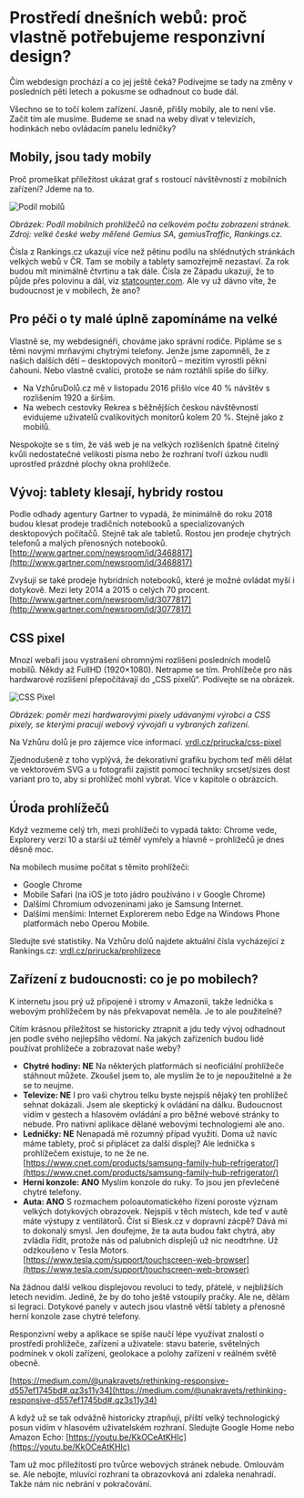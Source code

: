 # Prostředí dnešních webů: proč vlastně potřebujeme responzivní design?

Čím webdesign prochází a co jej ještě čeká? Podívejme se tady na změny v posledních pěti letech a pokusme se odhadnout co bude dál. 

Všechno se to točí kolem zařízení. Jasně, přišly mobily, ale to není vše. Začít tím ale musíme. Budeme se snad na weby dívat v televizích, hodinkách nebo ovládacím panelu ledničky?

## Mobily, jsou tady mobily

Proč promeškat příležitost ukázat graf s rostoucí návštěvností z mobilních zařízení? Jdeme na to.

![Podíl mobilů](dist/images/vdwd/original/statistika-mobily.png)

*Obrázek: Podíl mobilních prohlížečů na celkovém počtu zobrazení stránek. Zdroj: velké české weby měřené Gemius SA, gemiusTraffic,  Rankings.cz.*

Čísla z Rankings.cz ukazují více než pětinu podílu na shlédnutých stránkách velkých webů v ČR. Tam se mobily a tablety samozřejmě nezastaví. Za rok budou mít minimálně čtvrtinu a tak dále. Čísla ze Západu ukazují, že to půjde přes polovinu a dál, viz [statcounter.com](http://gs.statcounter.com/). Ale vy už dávno víte, že budoucnost je v mobilech, že ano?

## Pro péči o ty malé úplně zapomínáme na velké

Vlastně se, my webdesignéři, chováme jako správní rodiče. Pipláme se s těmi novými mrňavými chytrými telefony. Jenže jsme zapomněli, že z našich dalších dětí – desktopových monitorů – mezitím vyrostli pěkní čahouni. Nebo vlastně cvalíci, protože se nám roztáhli spíše do šířky.

* Na VzhůruDolů.cz mě v listopadu 2016 přišlo více 40 % návštěv s rozlišením 1920 a širším.
* Na webech cestovky Rekrea s běžnějších českou návštěvností evidujeme uživatelů cvalíkovitých monitorů kolem 20 %. Stejně jako z mobilů.

Nespokojte se s tím, že váš web je na velkých rozlišeních špatně čitelný kvůli nedostatečné velikosti písma nebo že rozhraní tvoří úzkou nudli uprostřed prázdné plochy okna prohlížeče.

## Vývoj: tablety klesají, hybridy rostou

Podle odhady agentury Gartner to vypadá, že minimálně do roku 2018 budou klesat prodeje tradičních notebooků a specializovaných desktopových počítačů. Stejně tak ale tabletů. Rostou jen prodeje chytrých telefonů a malých přenosných notebooků. [http://www.gartner.com/newsroom/id/3468817](http://www.gartner.com/newsroom/id/3468817)

Zvyšují se také prodeje hybridních notebooků, které je možné ovládat myší i dotykově. Mezi lety 2014 a 2015 o celých 70 procent. [http://www.gartner.com/newsroom/id/3077817](http://www.gartner.com/newsroom/id/3077817)

## CSS pixel 

Mnozí webaři jsou vystrašení ohromnými rozlišení posledních modelů mobilů. Někdy až FullHD (1920×1080). Netrapme se tím. Prohlížeče pro nás hardwarové rozlišení přepočítávají do „CSS pixelů“. Podívejte se na obrázek.

![CSS Pixel](dist/images/vdwd/original/css-pixel.png)

*Obrázek: poměr mezi hardwarovými pixely udávanými výrobci a CSS pixely, se kterými pracují webový vývojáři u vybraných zařízení.*

Na Vzhůru dolů je pro zájemce více informací. [vrdl.cz/prirucka/css-pixel](http://www.vzhurudolu.cz/prirucka/css-pixel)

Zjednodušeně z toho vyplývá, že dekorativní grafiku bychom teď měli dělat ve vektorovém SVG a u fotografií zajistit pomocí techniky srcset/sizes dost variant pro to, aby si prohlížeč mohl vybrat. Více v kapitole o obrázcích.

## Úroda prohlížečů

Když vezmeme celý trh, mezi prohlížeči to vypadá takto: Chrome vede, Explorery verzí 10 a starší už téměř vymřely a hlavně – prohlížečů je dnes děsně moc. 

Na mobilech musíme počítat s těmito prohlížeči: 

* Google Chrome
* Mobile Safari (na iOS je toto jádro používáno i v Google Chrome)
* Dalšími Chromium odvozeninami jako je Samsung Internet.
* Dalšími menšími: Internet Explorerem nebo Edge na Windows Phone platformách nebo Operou Mobile. 

Sledujte své statistiky. Na Vzhůru dolů najdete aktuální čísla vycházející z Rankings.cz:  [vrdl.cz/prirucka/prohlizece](http://www.vzhurudolu.cz/prirucka/prohlizece)

## Zařízení z budoucnosti: co je po mobilech?

K internetu jsou prý už připojené i stromy v Amazonii, takže lednička s webovým prohlížečem by nás překvapovat neměla. Je to ale použitelné? 

Cítím krásnou příležitost se historicky ztrapnit a jdu tedy vývoj odhadnout jen podle svého nejlepšího vědomí. Na jakých zařízeních budou lidé používat prohlížeče a zobrazovat naše weby?

* **Chytré hodiny: NE**
Na některých platformách si neoficiální prohlížeče stáhnout můžete. Zkoušel jsem to, ale myslím že to je nepoužitelné a že se to neujme.
* **Televize: NE**
I pro vaši chytrou telku byste nejspíš nějaký ten prohlížeč sehnat dokázali. Jsem ale skeptický k ovládání na dálku. Budoucnost vidím v gestech a hlasovém ovládání a pro běžné webové stránky to nebude. Pro nativní aplikace dělané webovými technologiemi ale ano.
* **Ledničky: NE**
Nenapadá mě rozumný případ využití. Doma už navíc máme tablety, proč si připlácet za další displej? Ale lednička s prohlížečem existuje, to ne že ne. [https://www.cnet.com/products/samsung-family-hub-refrigerator/](https://www.cnet.com/products/samsung-family-hub-refrigerator/)
* **Herní konzole: ANO**
Myslím konzole do ruky. To jsou jen převlečené chytré telefony.
* **Auta: ANO**
S rozmachem poloautomatického řízení poroste význam velkých dotykových obrazovek. Nejspíš v těch místech, kde teď v autě máte výstupy z ventilátorů. Číst si Blesk.cz v dopravní zácpě? Dává mi to dokonalý smysl. Jen doufejme, že ta auta budou fakt chytrá, aby zvládla řídit, protože nás od palubních displejů už nic neodtrhne. Už odzkoušeno v Tesla Motors. [https://www.tesla.com/support/touchscreen-web-browser](https://www.tesla.com/support/touchscreen-web-browser)

Na žádnou další velkou displejovou revoluci to tedy, přátelé, v nejbližších letech nevidím. Jedině, že by do toho ještě vstoupily pračky. Ale ne, dělám si legraci. Dotykové panely v autech jsou vlastně větší tablety a přenosné herní konzole zase chytré telefony. 

Responzivní weby a aplikace se spíše naučí lépe využívat znalostí o prostředí prohlížeče, zařízení a uživatele: stavu baterie, světelných podmínek v okolí zařízení, geolokace a polohy zařízení v reálném světě obecně.

[https://medium.com/@unakravets/rethinking-responsive-d557ef1745bd#.qz3s11y34](https://medium.com/@unakravets/rethinking-responsive-d557ef1745bd#.qz3s11y34)

A když už se tak odvážně historicky ztrapňuji, příští velký technologický posun vidím v hlasovém uživatelském rozhraní. Sledujte Google Home nebo Amazon Echo: [https://youtu.be/KkOCeAtKHIc](https://youtu.be/KkOCeAtKHIc)

Tam už moc příležitostí pro tvůrce webových stránek nebude. Omlouvám se. Ale nebojte, mluvící rozhraní ta obrazovková ani zdaleka nenahradí. Takže nám nic nebrání v pokračování.
